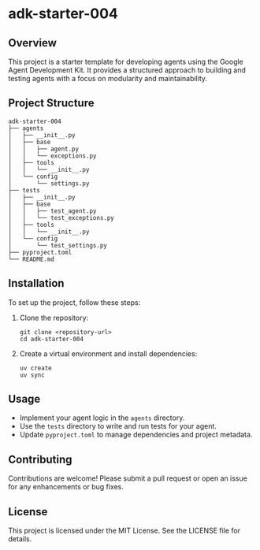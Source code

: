 # adk-starter-004

## Overview
This project is a starter template for developing agents using the Google Agent Development Kit. It provides a structured approach to building and testing agents with a focus on modularity and maintainability.

## Project Structure
```
adk-starter-004
├── agents
│   ├── __init__.py
│   ├── base
│   │   ├── agent.py
│   │   └── exceptions.py
│   ├── tools
│   │   └── __init__.py
│   └── config
│       └── settings.py
├── tests
│   ├── __init__.py
│   ├── base
│   │   ├── test_agent.py
│   │   └── test_exceptions.py
│   ├── tools
│   │   └── __init__.py
│   └── config
│       └── test_settings.py
├── pyproject.toml
└── README.md
```

## Installation
To set up the project, follow these steps:

1. Clone the repository:
   ```
   git clone <repository-url>
   cd adk-starter-004
   ```

2. Create a virtual environment and install dependencies:
   ```
   uv create
   uv sync
   ```

## Usage
- Implement your agent logic in the `agents` directory.
- Use the `tests` directory to write and run tests for your agent.
- Update `pyproject.toml` to manage dependencies and project metadata.

## Contributing
Contributions are welcome! Please submit a pull request or open an issue for any enhancements or bug fixes.

## License
This project is licensed under the MIT License. See the LICENSE file for details.